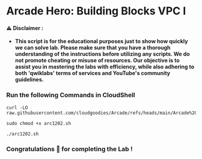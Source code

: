 #  Arcade Hero: Building Blocks VPC I


#### ⚠️ Disclaimer :
- **This script is for the educational purposes just to show how quickly we can solve lab. Please make sure that you have a thorough understanding of the instructions before utilizing any scripts. We do not promote cheating or  misuse of resources. Our objective is to assist you in mastering the labs with efficiency, while also adhering to both 'qwiklabs' terms of services and YouTube's community guidelines.**

### Run the following Commands in CloudShell 

```
curl -LO raw.githubusercontent.com/cloudgoodies/Arcade/refs/heads/main/Arcade%20Hero%3A%20Building%20Blocks%20VPC%20I/arc1202.sh

sudo chmod +x arc1202.sh

./arc1202.sh
```

### Congratulations 🎉 for completing the Lab !
